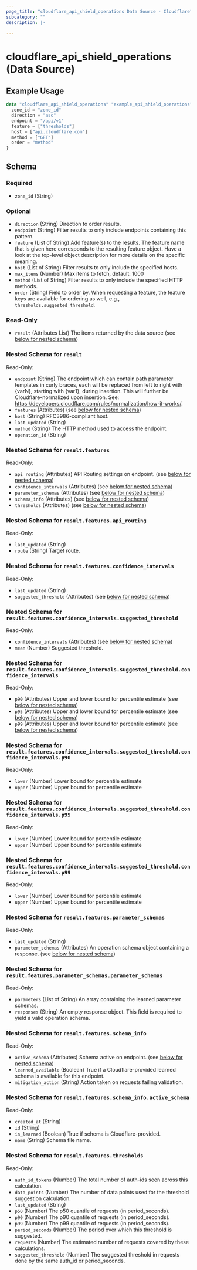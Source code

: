 ```yaml
---
page_title: "cloudflare_api_shield_operations Data Source - Cloudflare"
subcategory: ""
description: |-
  
---
```


# cloudflare_api_shield_operations (Data Source)



## Example Usage

```terraform
data "cloudflare_api_shield_operations" "example_api_shield_operations" {
  zone_id = "zone_id"
  direction = "asc"
  endpoint = "/api/v1"
  feature = ["thresholds"]
  host = ["api.cloudflare.com"]
  method = ["GET"]
  order = "method"
}
```

<!-- schema generated by tfplugindocs -->
## Schema

### Required

- `zone_id` (String)

### Optional

- `direction` (String) Direction to order results.
- `endpoint` (String) Filter results to only include endpoints containing this pattern.
- `feature` (List of String) Add feature(s) to the results. The feature name that is given here corresponds to the resulting feature object. Have a look at the top-level object description for more details on the specific meaning.
- `host` (List of String) Filter results to only include the specified hosts.
- `max_items` (Number) Max items to fetch, default: 1000
- `method` (List of String) Filter results to only include the specified HTTP methods.
- `order` (String) Field to order by. When requesting a feature, the feature keys are available for ordering as well, e.g., `thresholds.suggested_threshold`.

### Read-Only

- `result` (Attributes List) The items returned by the data source (see [below for nested schema](#nestedatt--result))

<a id="nestedatt--result"></a>
### Nested Schema for `result`

Read-Only:

- `endpoint` (String) The endpoint which can contain path parameter templates in curly braces, each will be replaced from left to right with {varN}, starting with {var1}, during insertion. This will further be Cloudflare-normalized upon insertion. See: https://developers.cloudflare.com/rules/normalization/how-it-works/.
- `features` (Attributes) (see [below for nested schema](#nestedatt--result--features))
- `host` (String) RFC3986-compliant host.
- `last_updated` (String)
- `method` (String) The HTTP method used to access the endpoint.
- `operation_id` (String)

<a id="nestedatt--result--features"></a>
### Nested Schema for `result.features`

Read-Only:

- `api_routing` (Attributes) API Routing settings on endpoint. (see [below for nested schema](#nestedatt--result--features--api_routing))
- `confidence_intervals` (Attributes) (see [below for nested schema](#nestedatt--result--features--confidence_intervals))
- `parameter_schemas` (Attributes) (see [below for nested schema](#nestedatt--result--features--parameter_schemas))
- `schema_info` (Attributes) (see [below for nested schema](#nestedatt--result--features--schema_info))
- `thresholds` (Attributes) (see [below for nested schema](#nestedatt--result--features--thresholds))

<a id="nestedatt--result--features--api_routing"></a>
### Nested Schema for `result.features.api_routing`

Read-Only:

- `last_updated` (String)
- `route` (String) Target route.


<a id="nestedatt--result--features--confidence_intervals"></a>
### Nested Schema for `result.features.confidence_intervals`

Read-Only:

- `last_updated` (String)
- `suggested_threshold` (Attributes) (see [below for nested schema](#nestedatt--result--features--confidence_intervals--suggested_threshold))

<a id="nestedatt--result--features--confidence_intervals--suggested_threshold"></a>
### Nested Schema for `result.features.confidence_intervals.suggested_threshold`

Read-Only:

- `confidence_intervals` (Attributes) (see [below for nested schema](#nestedatt--result--features--confidence_intervals--suggested_threshold--confidence_intervals))
- `mean` (Number) Suggested threshold.

<a id="nestedatt--result--features--confidence_intervals--suggested_threshold--confidence_intervals"></a>
### Nested Schema for `result.features.confidence_intervals.suggested_threshold.confidence_intervals`

Read-Only:

- `p90` (Attributes) Upper and lower bound for percentile estimate (see [below for nested schema](#nestedatt--result--features--confidence_intervals--suggested_threshold--confidence_intervals--p90))
- `p95` (Attributes) Upper and lower bound for percentile estimate (see [below for nested schema](#nestedatt--result--features--confidence_intervals--suggested_threshold--confidence_intervals--p95))
- `p99` (Attributes) Upper and lower bound for percentile estimate (see [below for nested schema](#nestedatt--result--features--confidence_intervals--suggested_threshold--confidence_intervals--p99))

<a id="nestedatt--result--features--confidence_intervals--suggested_threshold--confidence_intervals--p90"></a>
### Nested Schema for `result.features.confidence_intervals.suggested_threshold.confidence_intervals.p90`

Read-Only:

- `lower` (Number) Lower bound for percentile estimate
- `upper` (Number) Upper bound for percentile estimate


<a id="nestedatt--result--features--confidence_intervals--suggested_threshold--confidence_intervals--p95"></a>
### Nested Schema for `result.features.confidence_intervals.suggested_threshold.confidence_intervals.p95`

Read-Only:

- `lower` (Number) Lower bound for percentile estimate
- `upper` (Number) Upper bound for percentile estimate


<a id="nestedatt--result--features--confidence_intervals--suggested_threshold--confidence_intervals--p99"></a>
### Nested Schema for `result.features.confidence_intervals.suggested_threshold.confidence_intervals.p99`

Read-Only:

- `lower` (Number) Lower bound for percentile estimate
- `upper` (Number) Upper bound for percentile estimate





<a id="nestedatt--result--features--parameter_schemas"></a>
### Nested Schema for `result.features.parameter_schemas`

Read-Only:

- `last_updated` (String)
- `parameter_schemas` (Attributes) An operation schema object containing a response. (see [below for nested schema](#nestedatt--result--features--parameter_schemas--parameter_schemas))

<a id="nestedatt--result--features--parameter_schemas--parameter_schemas"></a>
### Nested Schema for `result.features.parameter_schemas.parameter_schemas`

Read-Only:

- `parameters` (List of String) An array containing the learned parameter schemas.
- `responses` (String) An empty response object. This field is required to yield a valid operation schema.



<a id="nestedatt--result--features--schema_info"></a>
### Nested Schema for `result.features.schema_info`

Read-Only:

- `active_schema` (Attributes) Schema active on endpoint. (see [below for nested schema](#nestedatt--result--features--schema_info--active_schema))
- `learned_available` (Boolean) True if a Cloudflare-provided learned schema is available for this endpoint.
- `mitigation_action` (String) Action taken on requests failing validation.

<a id="nestedatt--result--features--schema_info--active_schema"></a>
### Nested Schema for `result.features.schema_info.active_schema`

Read-Only:

- `created_at` (String)
- `id` (String)
- `is_learned` (Boolean) True if schema is Cloudflare-provided.
- `name` (String) Schema file name.



<a id="nestedatt--result--features--thresholds"></a>
### Nested Schema for `result.features.thresholds`

Read-Only:

- `auth_id_tokens` (Number) The total number of auth-ids seen across this calculation.
- `data_points` (Number) The number of data points used for the threshold suggestion calculation.
- `last_updated` (String)
- `p50` (Number) The p50 quantile of requests (in period_seconds).
- `p90` (Number) The p90 quantile of requests (in period_seconds).
- `p99` (Number) The p99 quantile of requests (in period_seconds).
- `period_seconds` (Number) The period over which this threshold is suggested.
- `requests` (Number) The estimated number of requests covered by these calculations.
- `suggested_threshold` (Number) The suggested threshold in requests done by the same auth_id or period_seconds.


